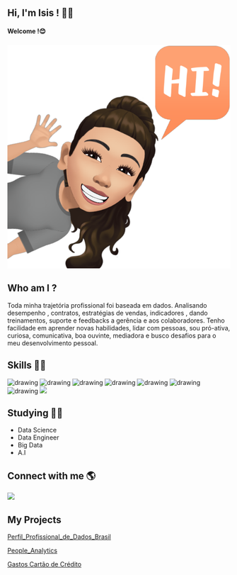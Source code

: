 ## Hi, I'm Isis ! 👩👋
#### Welcome !😊
###
![GitHub_Logo](fbavatar_1629858115414_6836120412915171456.png)
## Who am I ?


Toda minha trajetória profissional foi baseada em dados.
Analisando desempenho , contratos, estratégias de vendas, indicadores , dando treinamentos, suporte e feedbacks a gerência e aos colaboradores.
Tenho facilidade em aprender novas habilidades, lidar com pessoas, sou pró-ativa, curiosa, comunicativa, boa ouvinte, mediadora e busco desafios para o meu desenvolvimento pessoal.




## Skills 👩‍💻


<img src="https://encrypted-tbn0.gstatic.com/images?q=tbn:ANd9GcQYygpxE_XKjZDoV9GwPlXbx96Yt2xJDZZYJ-QevV-XfxNDY7wNoqqKDVjLsGyg1fVFffI&usqp=CAU" alt="drawing" width="40"/>  <img src="https://www.blue2purple.com/wp-content/uploads/2017/05/52.jpg" alt="drawing" width="40"/>  <img src="https://cdn.icon-icons.com/icons2/2397/PNG/512/microsoft_office_excel_logo_icon_145720.png" alt="drawing" width="40"/>  <img src="https://aptonic.com/blog/wp-content/uploads/2015/08/python-logo.png" alt="drawing" width="40"/>  <img src="https://p.kindpng.com/picc/s/574-5747046_python-pandas-logo-transparent-hd-png-download.png" alt="drawing" width="40"/>  <img src="https://encrypted-tbn0.gstatic.com/images?q=tbn:ANd9GcQofaLU1xF_18T5qp53gWmPwKfuOvAsOB3Vka1DUMLZ6FCNSDpR-U0T37S35bEc_-jd48g&usqp=CAU" alt="drawing" width="40"/>  <img src="https://i1.wp.com/www.vooo.pro/insights/wp-content/uploads/2017/03/181074LOGO.jpg?fit=400%2C400&ssl=1" alt="drawing" width="40"/>  <img src="https://raw.githubusercontent.com/donnemartin/data-science-ipython-notebooks/master/images/numpy.png" width="40"/>  


## Studying 👩‍🎓

* Data Science
* Data Engineer
* Big Data
* A.I

## Connect with me 🌎

[<img src="https://img2.gratispng.com/20171202/f59/linkedin-download-png-5a22d420d16602.1978549215122319688577.jpg" width="40"/>](https://www.linkedin.com/in/isiskarina)  


## My Projects

[
Perfil_Profissional_de_Dados_Brasil](https://github.com/IsisKarina/Perfil_Profissional_de_Dados_Brasil)

[People_Analytics](https://github.com/IsisKarina/People_Analytics)

[Gastos Cartão de Crédito](https://github.com/IsisKarina/Gastos_Cartao_de_Credito)


<!--
**IsisKarina/IsisKarina** is a ✨ _special_ ✨ repository because its `README.md` (this file) appears on your GitHub profile.

Here are some ideas to get you started:

- 🔭 I’m currently working on ...
- 🌱 I’m currently learning ...
- 👯 I’m looking to collaborate on ...
- 🤔 I’m looking for help with ...
- 💬 Ask me about ...
- 📫 How to reach me: ...
- 😄 Pronouns: ...
- ⚡ Fun fact: ...
-->
